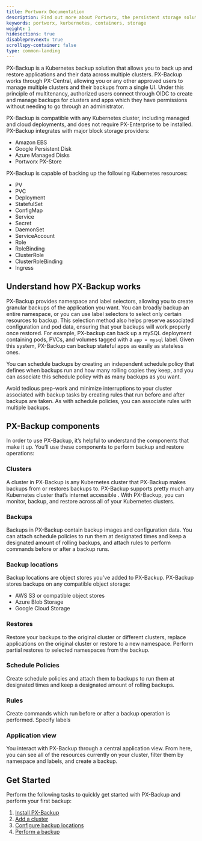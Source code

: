 ```yaml
---
title: Portworx Documentation
description: Find out more about Portworx, the persistent storage solution for containers. Come check us out for step-by-step guides and tips!
keywords: portworx, kurbernetes, containers, storage
weight: 1
hidesections: true
disableprevnext: true
scrollspy-container: false
type: common-landing
---
```


PX-Backup is a Kubernetes backup solution that allows you to back up and restore applications and their data across multiple clusters. PX-Backup works through PX-Central, allowing you or any other approved users to manage multiple clusters and their backups from a single UI. Under this principle of multitenancy, authorized users connect through OIDC to create and manage backups for clusters and apps which they have permissions without needing to go through an administrator. 

PX-Backup is compatible with any Kubernetes cluster, including managed and cloud deployments, and does not require PX-Enterprise to be installed. 
PX-Backup integrates with major block storage providers:

* Amazon EBS
* Google Persistent Disk
* Azure Managed Disks
* Portworx PX-Store

PX-Backup is capable of backing up the following Kubernetes resources:

* PV
* PVC
* Deployment
* StatefulSet
* ConfigMap
* Service
* Secret
* DaemonSet
* ServiceAccount
* Role
* RoleBinding
* ClusterRole
* ClusterRoleBinding
* Ingress


## Understand how PX-Backup works

PX-Backup provides namespace and label selectors, allowing you to create granular backups of the application you want. You can broadly backup an entire namespace, or you can use label selectors to select only certain resources to backup. This selection method also helps preserve associated configuration and pod data, ensuring that your backups will work properly once restored. For example, PX-backup can back up a mySQL deployment containing pods, PVCs, and volumes tagged with a `app = mysql` label. Given this system, PX-Backup can backup stateful apps as easily as stateless ones. 
<!-- <??? True? Better validate this step. ???> -->

You can schedule backups by creating an independent schedule policy that defines when backups run and how many rolling copies they keep, and you can associate this schedule policy with as many backups as you want. 

Avoid tedious prep-work and minimize interruptions to your cluster associated with backup tasks by creating rules that run before and after backups are taken. As with schedule policies, you can associate rules with multiple backups. 

## PX-Backup components

<!-- this section now just feels like a rehash of a lot of what was said above with some new information sprinkled in. It does make the components clear though. Perhaps some repetition wouldn't be too harmful in getting these new concepts across. -->
In order to use PX-Backup, it’s helpful to understand the components that make it up. You’ll use these components to perform backup and restore operations: 

### Clusters 

A cluster in PX-Backup is any Kubernetes cluster that PX-Backup makes backups from or restores backups to. PX-Backup supports pretty much any Kubernetes cluster that’s internet accessible <??? and some that aren’t ???>. With PX-Backup, you can monitor, backup, and restore across all of your Kubernetes clusters.

### Backups

Backups in PX-Backup contain backup images and configuration data. You can attach schedule policies to run them at designated times and keep a designated amount of rolling backups, and attach rules to perform commands before or after a backup runs. 

### Backup locations

Backup locations are object stores you've added to PX-Backup. PX-Backup stores backups on any compatible object storage:

* AWS S3 or compatible object stores
* Azure Blob Storage
* Google Cloud Storage

### Restores

Restore your backups to the original cluster or different clusters, replace applications on the original cluster or restore to a new namespace. Perform partial restores to selected namespaces from the backup. 

### Schedule Policies

Create schedule policies and attach them to backups to run them at designated times and keep a designated amount of rolling backups. 

### Rules 

Create commands which run before or after a backup operation is performed. Specify labels

### Application view

<!-- This doesn't really fit here, need to find a better place -->
You interact with PX-Backup through a central application view. From here, you can see all of the resources currently on your cluster, filter them by namespace and labels, and create a backup. 

## Get Started

Perform the following tasks to quickly get started with PX-Backup and perform your first backup:

1. [Install PX-Backup](/install)
2. [Add a cluster](/add-a-cluster)
3. [Configure backup locations](/configure-backup-location)
4. [Perform a backup](/perform-backup)
